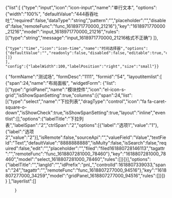 {"list":[
    {"type":"input","icon":"icon-input","name":"单行文本",
    "options":{"width":"100%",
    "defaultValue":"444吞吞吐吐","required":false,"dataType":"string","pattern":"","placeholder":"","disabled":false,"remoteFunc":"func_1618971770000_21216"},"key":"1618971770000_21216","model":"input_1618971770000_21216","rules":[{"type":"string","message":"input_1618971770000_21216格式不正确"}
    ]},

    {"type":"time","icon":"icon-time","name":"时间选择器","options":{"defaultValue":"","readonly":false,"disabled":false,"editable":true,"clearable":true,"placeholder":"","startPlaceholder":"","endPlaceholder":"","isRange":false,"arrowControl":true,"format":"HH:mm:ss","required":false,"width":"","remoteFunc":"func_1618972211000_58708"},"key":"1618972211000_58708","model":"time_1618972211000_58708","rules":[]}
    ],
    "config":{"labelWidth":100,"labelPosition":"right","size":"small"}}




{
    "formName":"测试场",
    "formDesc":"1111",
    "formid":"54",
    "layoutitemlist":[
        {"span":24,"name":"布局面板",
        "widgetForm":
        {"list":[{"type":"gridPanel","name":"模块控件","icon":"el-icon-s-grid","isShowSpanSetting":true,"columns":[{"span":24,"list":[{"type":"select","name":"下拉列表","dragType":"control","icon":"fa fa-caret-square-o-down","isShowCheck":true,"isShowSpanSetting":true,"layout":"inline","eventlist":[],"options":{"labelTitle":"下拉列表","labelSpan":"2","ctrlSpan":"2","options":[{"label":"选项1","value":"1"},{"label":"选项2","value":"2"}],"isRemote":false,"sourceApi":"","valueField":"Value","textField":"Text","defaultValue":"8888888888","isMulty":false,"isSearch":false,"required":false,"edit":"","placeholder":"","filed":"filed161880728146113","tagattr":"","remoteFunc":"func_1618807281000_78460"},"key":"1618807281000_78460","model":"select_1618807281000_78460","rules":[]}]}],"options":{"labelTitle":"","langId":"","idPrefix":"pnl_","controlId":1618807339033,"spans":"24","tagattr":"","remoteFunc":"func_1618807277000_94516"},"key":"1618807277000_34259","model":"gridPanel_1618807277000_94516","rules":[]}]}
        }
        ],"layerlist":[]
        
        }